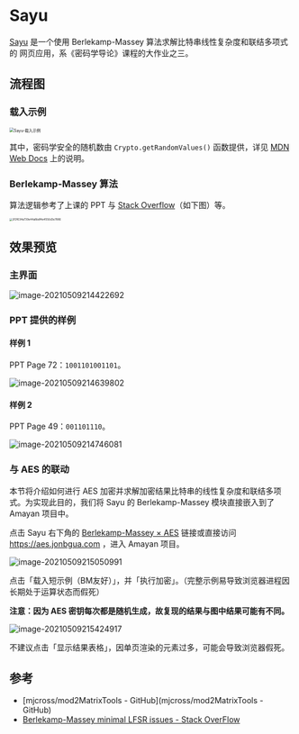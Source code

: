 # Sayu

[Sayu](https://sayu.jonbgua.com/) 是一个使用 Berlekamp-Massey 算法求解比特串线性复杂度和联结多项式的 网页应用，系《密码学导论》课程的大作业之三。



## 流程图

### 载入示例

<img src="docs/img/Sayu-载入示例.svg" alt="Sayu-载入示例" style="zoom:50%;" />

其中，密码学安全的随机数由 `Crypto.getRandomValues()` 函数提供，详见 [MDN Web Docs](https://developer.mozilla.org/zh-CN/docs/Web/API/Crypto/getRandomValues) 上的说明。



### Berlekamp-Massey 算法

算法逻辑参考了上课的 PPT 与 [Stack Overflow](https://stackoverflow.com/questions/50517576/berlekamp-massey-minimal-lfsr-issues)（如下图）等。

<img src="docs/img/2f2f634a739e44a8bdf4e4556d3e7886.png" alt="2f2f634a739e44a8bdf4e4556d3e7886" style="zoom: 33%;" />



## 效果预览

### 主界面

![image-20210509214422692](docs/img/image-20210509214422692.png)



### PPT 提供的样例

#### 样例 1

PPT Page 72：`1001101001101`。

![image-20210509214639802](docs/img/image-20210509214639802.png)

#### 样例 2

PPT Page 49：`001101110`。

![image-20210509214746081](docs/img/image-20210509214746081.png)



### 与 AES 的联动

本节将介绍如何进行 AES 加密并求解加密结果比特串的线性复杂度和联结多项式。为实现此目的，我们将 Sayu 的 Berlekamp-Massey 模块直接嵌入到了 Amayan 项目中。

点击 Sayu 右下角的 [Berlekamp-Massey × AES](https://aes.jonbgua.com) 链接或直接访问 https://aes.jonbgua.com ，进入 Amayan 项目。

![image-20210509215050991](docs/img/image-20210509215050991.png)

点击「载入短示例（BM友好）」，并「执行加密」。（完整示例易导致浏览器进程因长期处于运算状态而假死）

**注意：因为 AES 密钥每次都是随机生成，故复现的结果与图中结果可能有不同。**

![image-20210509215424917](docs/img/image-20210509215424917.png)

不建议点击「显示结果表格」，因单页渲染的元素过多，可能会导致浏览器假死。



## 参考

- [mjcross/mod2MatrixTools - GitHub](mjcross/mod2MatrixTools - GitHub)
- [Berlekamp-Massey minimal LFSR issues - Stack OverFlow](https://stackoverflow.com/questions/50517576/berlekamp-massey-minimal-lfsr-issues)

